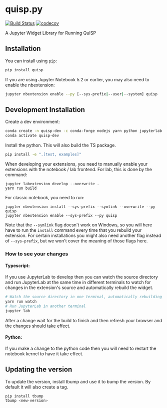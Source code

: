 
# quisp.py

[![Build Status](https://travis-ci.org/myorg/quisp.py.svg?branch=master)](https://travis-ci.org/myorg/quisp)
[![codecov](https://codecov.io/gh/myorg/quisp.py/branch/master/graph/badge.svg)](https://codecov.io/gh/myorg/quisp.py)


A Jupyter Widget Library for Running QuISP

## Installation

You can install using `pip`:

```bash
pip install quisp
```

If you are using Jupyter Notebook 5.2 or earlier, you may also need to enable
the nbextension:
```bash
jupyter nbextension enable --py [--sys-prefix|--user|--system] quisp
```

## Development Installation

Create a dev environment:
```bash
conda create -n quisp-dev -c conda-forge nodejs yarn python jupyterlab
conda activate quisp-dev
```

Install the python. This will also build the TS package.
```bash
pip install -e ".[test, examples]"
```

When developing your extensions, you need to manually enable your extensions with the
notebook / lab frontend. For lab, this is done by the command:

```
jupyter labextension develop --overwrite .
yarn run build
```

For classic notebook, you need to run:

```
jupyter nbextension install --sys-prefix --symlink --overwrite --py quisp
jupyter nbextension enable --sys-prefix --py quisp
```

Note that the `--symlink` flag doesn't work on Windows, so you will here have to run
the `install` command every time that you rebuild your extension. For certain installations
you might also need another flag instead of `--sys-prefix`, but we won't cover the meaning
of those flags here.

### How to see your changes
#### Typescript:
If you use JupyterLab to develop then you can watch the source directory and run JupyterLab at the same time in different
terminals to watch for changes in the extension's source and automatically rebuild the widget.

```bash
# Watch the source directory in one terminal, automatically rebuilding when needed
yarn run watch
# Run JupyterLab in another terminal
jupyter lab
```

After a change wait for the build to finish and then refresh your browser and the changes should take effect.

#### Python:
If you make a change to the python code then you will need to restart the notebook kernel to have it take effect.

## Updating the version

To update the version, install tbump and use it to bump the version.
By default it will also create a tag.

```bash
pip install tbump
tbump <new-version>
```

